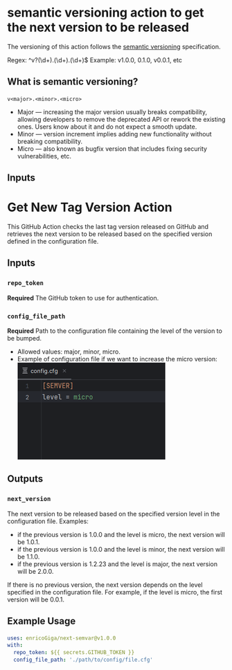 # semantic versioning action to get the next version to be released

The versioning of this action follows the [semantic versioning](https://semver.org/) specification.

Regex: ^v?(\d+)\.(\d+)\.(\d+)$
Example: v1.0.0, 0.1.0, v0.0.1, etc
## What is semantic versioning?
`v<major>.<minor>.<micro>`
* Major — increasing the major version usually breaks compatibility, allowing developers to remove the deprecated API or rework the existing ones. Users know about it and do not expect a smooth update.
* Minor — version increment implies adding new functionality without breaking compatibility.
* Micro — also known as bugfix version that includes fixing security vulnerabilities, etc.
## Inputs

# Get New Tag Version Action

This GitHub Action checks the last tag version released on GitHub and 
retrieves the next version to be released based on the specified 
version defined in the configuration file.

## Inputs

### `repo_token`

**Required** The GitHub token to use for authentication.

### `config_file_path`

**Required** Path to the configuration file containing the level of the version to be bumped.
- Allowed values: major, minor, micro.
- Example of configuration file if we want to increase the micro version:
![configfile.png](images%2Fconfigfile.png)
## Outputs

### `next_version`

The next version to be released based on the specified version  level in the configuration file.
Examples: 
- if the previous version is 1.0.0 and the level is micro, the next version will be 1.0.1.
- if the previous version is 1.0.0 and the level is minor, the next version will be 1.1.0.
- if the previous version is 1.2.23 and the level is major, the next version will be 2.0.0.

If there is no previous version, the next version depends on the level specified in the configuration file.
For example, if the level is micro, the first version will be 0.0.1.

## Example Usage

```yaml
uses: enricoGiga/next-semvar@v1.0.0
with:
  repo_token: ${{ secrets.GITHUB_TOKEN }}
  config_file_path: './path/to/config/file.cfg'
```